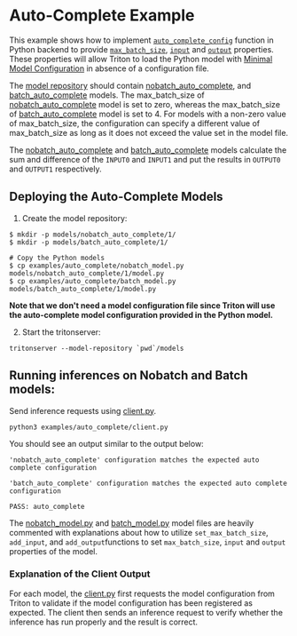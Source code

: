 <!--
# Copyright 2022, NVIDIA CORPORATION & AFFILIATES. All rights reserved.
#
# Redistribution and use in source and binary forms, with or without
# modification, are permitted provided that the following conditions
# are met:
#  * Redistributions of source code must retain the above copyright
#    notice, this list of conditions and the following disclaimer.
#  * Redistributions in binary form must reproduce the above copyright
#    notice, this list of conditions and the following disclaimer in the
#    documentation and/or other materials provided with the distribution.
#  * Neither the name of NVIDIA CORPORATION nor the names of its
#    contributors may be used to endorse or promote products derived
#    from this software without specific prior written permission.
#
# THIS SOFTWARE IS PROVIDED BY THE COPYRIGHT HOLDERS ``AS IS'' AND ANY
# EXPRESS OR IMPLIED WARRANTIES, INCLUDING, BUT NOT LIMITED TO, THE
# IMPLIED WARRANTIES OF MERCHANTABILITY AND FITNESS FOR A PARTICULAR
# PURPOSE ARE DISCLAIMED.  IN NO EVENT SHALL THE COPYRIGHT OWNER OR
# CONTRIBUTORS BE LIABLE FOR ANY DIRECT, INDIRECT, INCIDENTAL, SPECIAL,
# EXEMPLARY, OR CONSEQUENTIAL DAMAGES (INCLUDING, BUT NOT LIMITED TO,
# PROCUREMENT OF SUBSTITUTE GOODS OR SERVICES; LOSS OF USE, DATA, OR
# PROFITS; OR BUSINESS INTERRUPTION) HOWEVER CAUSED AND ON ANY THEORY
# OF LIABILITY, WHETHER IN CONTRACT, STRICT LIABILITY, OR TORT
# (INCLUDING NEGLIGENCE OR OTHERWISE) ARISING IN ANY WAY OUT OF THE USE
# OF THIS SOFTWARE, EVEN IF ADVISED OF THE POSSIBILITY OF SUCH DAMAGE.
-->

# Auto-Complete Example

This example shows how to implement
[`auto_complete_config`](https://github.com/triton-inference-server/python_backend/#auto_complete_config)
function in Python backend to provide
[`max_batch_size`](https://github.com/triton-inference-server/server/blob/main/docs/user_guide/model_configuration.md#maximum-batch-size),
[`input`](https://github.com/triton-inference-server/server/blob/main/docs/user_guide/model_configuration.md#inputs-and-outputs)
and [`output`](https://github.com/triton-inference-server/server/blob/main/docs/user_guide/model_configuration.md#inputs-and-outputs)
properties. These properties will allow Triton to load the Python model with
[Minimal Model Configuration](https://github.com/triton-inference-server/server/blob/main/docs/user_guide/model_configuration.md#minimal-model-configuration)
in absence of a configuration file.

The
[model repository](https://github.com/triton-inference-server/server/blob/main/docs/user_guide/model_repository.md)
should contain [nobatch_auto_complete](./nobatch_model.py), and
[batch_auto_complete](./batch_model.py) models.
The max_batch_size of [nobatch_auto_complete](./nobatch_model.py) model is set
to zero, whereas the max_batch_size of [batch_auto_complete](./batch_model.py)
model is set to 4. For models with a non-zero value of max_batch_size, the
configuration can specify a different value of max_batch_size as long as it
does not exceed the value set in the model file.

The
[nobatch_auto_complete](./nobatch_model.py) and
[batch_auto_complete](./batch_model.py) models calculate the sum and difference
of the `INPUT0` and `INPUT1` and put the results in `OUTPUT0` and `OUTPUT1`
respectively.

## Deploying the Auto-Complete Models

1. Create the model repository:

```console
$ mkdir -p models/nobatch_auto_complete/1/
$ mkdir -p models/batch_auto_complete/1/

# Copy the Python models
$ cp examples/auto_complete/nobatch_model.py models/nobatch_auto_complete/1/model.py
$ cp examples/auto_complete/batch_model.py models/batch_auto_complete/1/model.py
```
**Note that we don't need a model configuration file since Triton will use the
auto-complete model configuration provided in the Python model.**

2. Start the tritonserver:

```
tritonserver --model-repository `pwd`/models
```

## Running inferences on Nobatch and Batch models:

Send inference requests using [client.py](./client.py).

```
python3 examples/auto_complete/client.py
```

You should see an output similar to the output below:

```
'nobatch_auto_complete' configuration matches the expected auto complete configuration

'batch_auto_complete' configuration matches the expected auto complete configuration

PASS: auto_complete

```

The [nobatch_model.py](./nobatch_model.py) and [batch_model.py](./batch_model.py)
model files are heavily commented with explanations about how to utilize
`set_max_batch_size`, `add_input`, and `add_output`functions to set
`max_batch_size`, `input` and `output` properties of the model.

### Explanation of the Client Output

For each model, the [client.py](./client.py) first requests the model
configuration from Triton to validate if the model configuration has been
registered as expected. The client then sends an inference request to verify
whether the inference has run properly and the result is correct.
